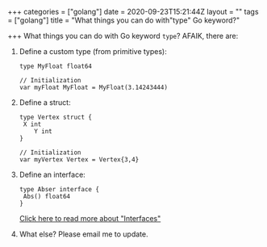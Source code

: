 +++
categories = ["golang"]
date = 2020-09-23T15:21:44Z
layout = ""
tags = ["golang"]
title = "What things you can do with\"type\"  Go keyword?"

+++
What things you can do with Go keyword `type`? AFAIK, there are:

1. Define a custom type (from primitive types):

       type MyFloat float64
       
       // Initialization
       var myFloat MyFloat = MyFloat(3.14243444)
2. Define a struct:

       type Vertex struct {
       	X int
           Y int
       }
       
       // Initialization
       var myVertex Vertex = Vertex{3,4}
3. Define an interface:

       type Abser interface {
       	Abs() float64
       }

   [Click here to read more about "Interfaces"](https://phatngluu.github.io/posts/golang/go-cheatsheets/#interfaces)
4. What else? Please email me to update.